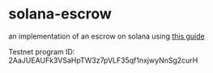 # solana-escrow

an implementation of an escrow on solana using [this guide](https://paulx.dev/2021/01/14/programming-on-solana-an-introduction)

Testnet program ID: 2AaJUEAUFk3VSaHpTW3z7pVLF35qf1nxjwyNnSg2curH
